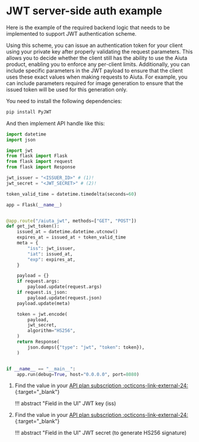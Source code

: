 # JWT server-side auth example

Here is the example of the required backend logic that needs to be implemented to support JWT authentication scheme.

Using this scheme, you can issue an authentication token for your client using your private key after properly validating the request parameters. This allows you to decide whether the client still has the ability to use the Aiuta product, enabling you to enforce any per-client limits. Additionally, you can include specific parameters in the JWT payload to ensure that the client uses these exact values when making requests to Aiuta. For example, you can include parameters required for image generation to ensure that the issued token will be used for this generation only.

You need to install the following dependencies:

```sh
pip install PyJWT
```

And then implement API handle like this:

```python
import datetime
import json

import jwt
from flask import Flask
from flask import request
from flask import Response

jwt_issuer = "<ISSUER_ID>" # (1)!
jwt_secret = "<JWT_SECRET>" # (2)!

token_valid_time = datetime.timedelta(seconds=60)

app = Flask(__name__)


@app.route("/aiuta_jwt", methods=["GET", "POST"])
def get_jwt_token():
    issued_at = datetime.datetime.utcnow()
    expires_at = issued_at + token_valid_time
    meta = {
        "iss": jwt_issuer,
        "iat": issued_at,
        "exp": expires_at,
    }

    payload = {}
    if request.args:
        payload.update(request.args)
    if request.is_json:
        payload.update(request.json)
    payload.update(meta)

    token = jwt.encode(
        payload,
        jwt_secret,
        algorithm="HS256",
    )
    return Response(
        json.dumps({"type": "jwt", "token": token}),
    )


if __name__ == "__main__":
    app.run(debug=True, host="0.0.0.0", port=8080)
```

1.  Find the value in your [API plan subscription :octicons-link-external-24:](https://developer.aiuta.com/subscriptions){:target="_blank"}

    !!! abstract "Field in the UI"
        JWT key (iss)

2.  Find the value in your [API plan subscription :octicons-link-external-24:](https://developer.aiuta.com/subscriptions){:target="_blank"}
    
    !!! abstract "Field in the UI"
        JWT secret (to generate HS256 signature)
